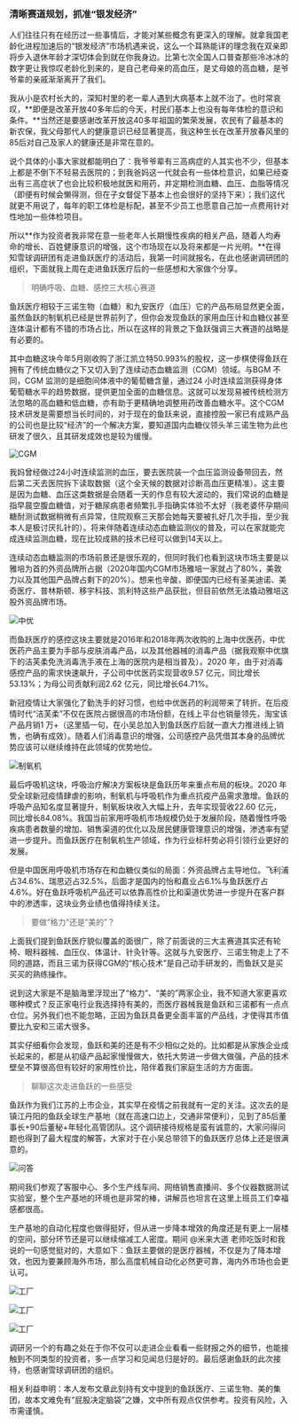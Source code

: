 ### 清晰赛道规划，抓准“银发经济”

人们往往只有在经历过一些事情后，才能对某些概念有更深入的理解。就拿我国老龄化进程加速后的“银发经济”市场机遇来说，这么一个耳熟能详的理念我在双亲即将步入退休年龄才深切体会到就在你我身边。比第七次全国人口普查那些冷冰冰的数字更让我惊叹老龄化到来的，是自己老母亲的高血压，是丈母娘的高血糖，是爷爷辈的亲戚渐渐离开了我们。

我从小是农村长大的，深知村里的老一辈人遇到大病基本上就不治了。也时常哀叹，**即便是改革开放40多年后的今天，村民们基本上也没有每年体检的意识和条件。**当然还是要感谢改革开放这40多年祖国的繁荣发展，农民有了最基本的新农保，我父母那代人的健康意识已经显著提高，我这种生长在改革开放春风里的85后对自己及家人的健康还是非常在意的。

说个具体的小事大家就都能明白了：我爷爷辈有三高病症的人其实也不少，但基本上都是不倒下不轻易去医院的；到我爸妈这一代就会有一些体检意识，如果已经查出有三高症状了也会比较积极地就医和用药，并定期检测血糖、血压、血脂等情况（即便有时候会懒得测，但在子女督促下基本上也会很好的坚持下来）；我们这代就更不用说了，每年的职工体检是标配，甚至不少员工也愿意自己加一点费用针对性地加一些体检项目。

所以**作为投资者我非常在意一些老年人长期慢性疾病的相关产品，随着人均寿命的增长、百姓健康意识的增强，这个市场现在以及将来都是一片光明。**在得知雪球调研团有走进鱼跃医疗的活动后，我第一时间就报名，在此也感谢调研团的组织，下面就我上周在走进鱼跃医疗后的一些感想和大家做个分享。

> 明确呼吸、血糖、感控三大核心赛道

鱼跃医疗相较于三诺生物（血糖）和九安医疗（血压）它的产品布局显然更全面，虽然鱼跃的制氧机已经是世界前列了，但你会发现鱼跃的家用血压计和血糖仪甚至连体温计都有不错的市场占比，所以在这样的背景之下鱼跃强调三大赛道的战略是有必要的。

其中血糖这块今年5月刚收购了浙江凯立特50.993%的股权，这一步棋使得鱼跃在拥有了传统血糖仪之下又切入到了连续动态血糖监测（CGM）领域。与BGM 不同，CGM 监测的是细胞间体液中的葡萄糖含量，通过24 小时连续监测获得身体葡萄糖水平的趋势数据，提供更加全面的血糖信息。这就可以发现易被传统检测方法忽略的高血糖和低血糖，亦有助于更精确地调整用药改善血糖水平。这个CGM技术研发是需要想当长时间的，对于现在的鱼跃来说，直接控股一家已有成熟产品的公司也是比较“经济”的一个解决方案，要知道国内血糖仪领头羊三诺生物为此也研发了很久，且其研发成效也是较为缓慢。

![CGM](../img/visit-yyyl-1.png)

我妈曾经做过24小时连续监测的血压，要去医院装一个血压监测设备带回去，然后第二天去医院拆下读取数据（这个全天候的数据对诊断高血压更精准）。这主要是因为血糖、血压这类数据是会随着一天的作息有较大波动的，我们常说的血糖是指早晨空腹血糖值，对于糖尿病患者频繁扎手指确实体验不太好（我老婆怀孕期间糖耐测试数据稍微有点异常，住院观察三天那会她每天要被扎好几次手指，至少我本人是极讨厌扎针的）。将来伴随着连续动态血糖监测仪的普及，可以在家就能完成连续监测血糖，现在比较成熟的技术已经可以做到14天以上。

连续动态血糖监测的市场前景还是很乐观的，但同时我们也看到这块市场主要是以雅培为首的外资品牌所占据（2020年国内CGM市场雅培一家就占了80%，美敦力以及其他国产品牌占剩下的20%）。想来也辛酸，即便国内已经有圣美迪诺、美奇医疗、普林斯顿、移宇科技、凯利特这些产品获批，但目前依然无法撬动雅培这股外资品牌市场。

![中优](../img/visit-yyyl-2.jpg)

而鱼跃医疗的感控这块主要就是2016年和2018年两次收购的上海中优医药，中优医药产品主要为手部与皮肤消毒产品，以及其他器械的消毒产品（据我观察中优旗下的洁芙柔免洗消毒洗手液在上海的医院内是相当普及）。2020 年，由于对消毒感控产品的需求快速飙升，子公司中优医药实现营收9.57 亿元，同比增长53.13%；为母公司贡献利润2.62 亿元，同比增长64.71%。

新冠疫情让大家强化了勤洗手的好习惯，也给中优医药的利润带来了转折。在后疫情时代“洁芙柔”不仅在医院占据很高的市场份额，在线上平台也销量领先，淘宝该产品月销1 万+（这里插一句，在小吴总加入到鱼跃医疗后就一直大力推进线上销售，也确有成效）。随着人们消毒意识的增强，公司感控产品凭借其本身的品牌优势应该可以继续维持在此领域的优势地位。

![制氧机](../img/visit-yyyl-3.jpg)

最后呼吸机这块，呼吸治疗解决方案板块是鱼跃历年来重点布局的板块。2020 年受全球新冠疫情肆虐的影响，制氧机与呼吸机作为重点抗疫产品需求激增。鱼跃的呼吸产品知名度显著提升，制氧板块收入大幅上升，去年实现营收22.60 亿元，同比增长84.08%。我国当前家用呼吸机市场规模仍处于发展阶段，随着慢性呼吸疾病患者数量的增加、销售渠道的优化以及居民健康管理意识的增强，渗透率有望进一步提升。而鱼跃医疗在制氧机生产领域，作为行业标杆势必将引领行业更好的发展。

但是中国医用呼吸机市场存在和血糖仪类似的局面：外资品牌占主导地位。飞利浦占34.6%、瑞思迈占32.5%，后面才是国内的怡和嘉业占6.1%与鱼跃医疗占4.6%。好在鱼跃呼吸机产品还可以依靠高性价比和渠道优势进一步提升在客户群中的渗透率，这块业务业绩也值得持续关注。

> 要做“格力”还是“美的”？

上面我们提到鱼跃医疗貌似覆盖的面很广，除了前面说的三大主赛道其实还有轮椅、眼科器械、血压仪、体温计、针灸针等。这就与九安医疗、三诺生物走上了不同的道路，而且三诺为获得CGM的“核心技术”是自己动手研发的，而鱼跃又是买买买的熟练操作。

说到这大家是不是脑海里浮现出了“格力”、“美的”两家企业，我不知道大家更喜欢哪种模式？反正家电行业我选择持有美的，而医疗器械我是鱼跃和三诺都有一点点仓位。另外我们也不能忽略，正因为鱼跃具备更全面丰富的产品线，才使得其市值要比九安和三诺大很多。

其实仔细看你会发现，鱼跃和美的还是有不少相似之处的。比如都是从家族企业成长起来的，都是从初级产品起家慢慢做大，依托大势进一步做大做强，产品的技术壁垒不算很高但有较好的家用性价比，陪伴着我们家庭生活的方方面面。

> 聊聊这次走进鱼跃的一些感受

鱼跃作为我们江苏的上市企业，其实早在疫情之前我就有一定的关注。这次去的是镇江丹阳的鱼跃全球生产基地（就在高速口边上，交通非常便利），见到了85后董事长+90后董秘+年轻化高管团队。这个调研接待规格是蛮有诚意的，大家问得问题也得到了最大程度的解答，大家对于在小吴总带领下的鱼跃医疗总体上还是很满意的。

![问答](../img/visit-yyyl-4.jpg)

期间我们参观了客服中心、多个生产线车间、网络销售直播间、多个仪器数据测试实验室，整个生产基地的环境也是非常的棒，讲解员也坦言在这里上班员工们幸福感都很高。

生产基地的自动化程度也做得挺好，但从进一步降本增效的角度还是有更上一层楼的空间，部分环节还是可以继续缩减工人密度。期间 @米来大道  老师吃饭时和我说的一句感觉挺对的，大意如下：鱼跃主要做的是医疗器械，不仅是为了降本增效，也因为要兼顾海外市场，那么高度机械自动化必然更可靠，海内外市场也会更认可。

![工厂](../img/visit-yyyl-5.jpg)

![工厂](../img/visit-yyyl-6.jpg)

![工厂](../img/visit-yyyl-7.jpg)

调研另一个的有趣之处在于你不仅可以走进企业看看一些财报之外的细节，也能接触到不同类型的投资者，多一点学习和见闻总归是好的。最后感谢鱼跃的此次接待，也感谢雪球调研团的组织。

相关利益申明：本人发布文章此刻持有文中提到的鱼跃医疗、三诺生物、美的集团，故本文难免有“屁股决定脑袋”之嫌，文中所有观点仅供参考。投资有风险，入市需谨慎。

